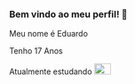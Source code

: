 ### Bem vindo ao meu perfil! 👋

<p> Meu nome é Eduardo </p>
<p> Tenho 17 Anos </p>
<p> Atualmente estudando <img height='20' width='30' src='https://cdn.jsdelivr.net/gh/devicons/devicon/icons/python/python-original.svg'></p>
